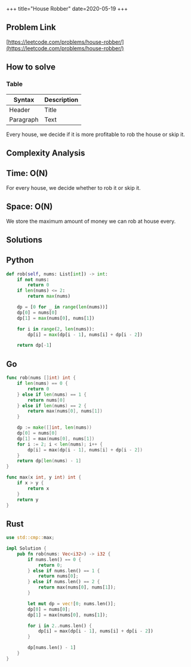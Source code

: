 +++
title="House Robber"
date=2020-05-19
+++

## Problem Link

[https://leetcode.com/problems/house-robber/](https://leetcode.com/problems/house-robber/)

## How to solve

### Table

| Syntax      | Description |
| ----------- | ----------- |
| Header      | Title       |
| Paragraph   | Text        |

Every house, we decide if it is more profitable to rob the house or skip it.

## Complexity Analysis

## Time: O(N)

For every house, we decide whether to rob it or skip it.

## Space: O(N)

We store the maximum amount of money we can rob at house every.

## Solutions

## Python

``` python
def rob(self, nums: List[int]) -> int:
    if not nums:
        return 0
    if len(nums) <= 2:
        return max(nums)

    dp = [0 for _ in range(len(nums))]
    dp[0] = nums[0]
    dp[1] = max(nums[0], nums[1])

    for i in range(2, len(nums)):
        dp[i] = max(dp[i - 1], nums[i] + dp[i - 2])

    return dp[-1]
```

## Go

``` go
func rob(nums []int) int {
    if len(nums) == 0 {
        return 0
    } else if len(nums) == 1 {
        return nums[0]
    } else if len(nums) == 2 {
        return max(nums[0], nums[1])
    }

    dp := make([]int, len(nums))
    dp[0] = nums[0]
    dp[1] = max(nums[0], nums[1])
    for i := 2; i < len(nums); i++ {
        dp[i] = max(dp[i - 1], nums[i] + dp[i - 2])
    }
    return dp[len(nums) - 1]
}

func max(x int, y int) int {
    if x > y {
        return x
    }
    return y
}
```

## Rust

``` rust
use std::cmp::max;

impl Solution {
    pub fn rob(nums: Vec<i32>) -> i32 {
        if nums.len() == 0 {
            return 0;
        } else if nums.len() == 1 {
            return nums[0];
        } else if nums.len() == 2 {
            return max(nums[0], nums[1]);
        }

        let mut dp = vec![0; nums.len()];
        dp[0] = nums[0];
        dp[1] = max(nums[0], nums[1]);

        for i in 2..nums.len() {
            dp[i] = max(dp[i - 1], nums[i] + dp[i - 2])
        }

        dp[nums.len() - 1]
    }
}
```
